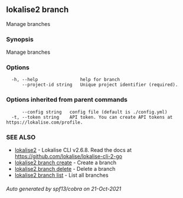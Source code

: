 ## lokalise2 branch

Manage branches

### Synopsis

Manage branches

### Options

```
  -h, --help                help for branch
      --project-id string   Unique project identifier (required).
```

### Options inherited from parent commands

```
      --config string   config file (default is ./config.yml)
  -t, --token string    API token. You can create API tokens at https://lokalise.com/profile.
```

### SEE ALSO

* [lokalise2](lokalise2.md)	 - Lokalise CLI v2.6.8. Read the docs at https://github.com/lokalise/lokalise-cli-2-go
* [lokalise2 branch create](lokalise2_branch_create.md)	 - Create a branch
* [lokalise2 branch delete](lokalise2_branch_delete.md)	 - Delete a branch
* [lokalise2 branch list](lokalise2_branch_list.md)	 - List all branches

###### Auto generated by spf13/cobra on 21-Oct-2021
